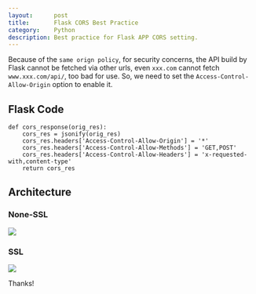```yaml
---
layout:      post
title:       Flask CORS Best Practice
category:    Python
description: Best practice for Flask APP CORS setting.
---
```


Because of the `same orign policy`, for security concerns, the API build by Flask cannot be fetched via other urls, even `xxx.com` cannot fetch `www.xxx.com/api/`, too bad for use. So, we need to set the `Access-Control-Allow-Origin` option to enable it.

## Flask Code ##
```
def cors_response(orig_res):
    cors_res = jsonify(orig_res)
    cors_res.headers['Access-Control-Allow-Origin'] = '*'
    cors_res.headers['Access-Control-Allow-Methods'] = 'GET,POST'
    cors_res.headers['Access-Control-Allow-Headers'] = 'x-requested-with,content-type'
    return cors_res
```

## Architecture ##  

### None-SSL
[![]({{site.baseurl}}/assets/img/CORS.png)]({{site.baseurl}}/assets/img/CORS.png)  

### SSL
[![]({{site.baseurl}}/assets/img/CORS-SSL.png)]({{site.baseurl}}/assets/img/CORS-SSL.png)  


Thanks!  